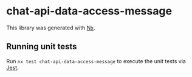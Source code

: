 # chat-api-data-access-message

This library was generated with [Nx](https://nx.dev).

## Running unit tests

Run `nx test chat-api-data-access-message` to execute the unit tests via [Jest](https://jestjs.io).
